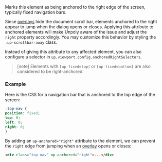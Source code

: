 Marks this element as being anchored to the right edge of the screen, typically fixed navigation bars.

Since [overlays](https://unpoly.com/up.layer) hide the document scroll bar, elements anchored to the right appear to jump when the dialog opens or closes. 
Applying this attribute to anchored elements will make Unpoly aware of the issue and adjust the `right` property accordingly.
You may customize this behavior by styling the `.up-scrollbar-away` class.

Instead of giving this attribute to any affected element, you can also configure a selector in `up.viewport.config.anchoredRightSelectors`.

> [note]
> Elements with `[up-fixed=top]` or `[up-fixed=bottom]` are also considered to be right-anchored.

### Example

Here is the CSS for a navigation bar that is anchored to the top edge of the screen:

```css
.top-nav {
position: fixed;
top: 0;
left: 0;
right: 0;
}
```

By adding an `up-anchored="right"` attribute to the element, we can prevent the `right` edge from jumping when an [overlay](https://unpoly.com/up.layer) opens or closes:

```html
<div class="top-nav" up-anchored="right">...</div>
```
